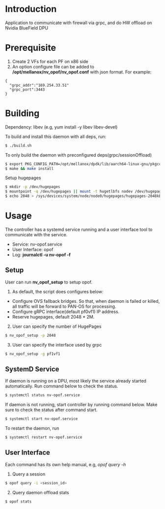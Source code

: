 # Introduction

Application to communicate with firewall via grpc, and do HW offload on Nvidia
BlueField DPU

# Prerequisite

1. Create 2 VFs for each PF on x86 side
2. An option configure file can be added to __/opt/mellanox/nv_opof/nv_opof.conf__
with json format. For example:

```
{
  "grpc_addr":"169.254.33.51"
  "grpc_port":3443
}
```

# Building

Dependency:
    libev (e.g, yum install -y libev libev-devel)

To build and install this daemon with all deps, run:
```sh
$ ./build.sh
```

To only build the daemon with preconfigured deps(grpc/sessionOffload)
```sh
$ export PKG_CONFIG_PATH=/opt/mellanox/dpdk/lib/aarch64-linux-gnu/pkgconfig/
$ make && make install
```
Setup hugepages
```sh
$ mkdir -p /dev/hugepages
$ mountpoint -q /dev/hugepages || mount -t hugetlbfs nodev /dev/hugepages
$ echo 2048 > /sys/devices/system/node/node0/hugepages/hugepages-2048kB/nr_hugepages
```

# Usage
The controller has a systemd service running and a user interface tool to
communicate with the service.

* Service: nv-opof.service
* User Interface: opof
* Log: __journalctl -u nv-opof -f__

## Setup

User can run __nv_opof_setup__ to setup opof.

1. As default, the script does configures below:
* Configure OVS fallback bridges. So that, when daemon is failed or killed,
  all traffic will be forward to PAN-OS for processing.
* Configure gRPC interface(default pf0vf1) IP address.
* Reserve hugepages, default 2048 * 2M.

2. User can specify the number of HugePages
```sh
$ nv_opof_setup -p 2048
```
3. User can specify the interface used by grpc
```sh
$ nv_opof_setup -g pf1vf1
```

## SystemD Service

If daemon is running on a DPU, most likely the service already started
automatically. Run command below to check the status.

```sh
$ systemctl status nv-opof.service
```

If daemon is not running, start controller by running command below.
Make sure to check the status after command start.

```sh
$ systemctl start nv-opof.service
```

To restart the daemon, run

```sh
$ systemctl restart nv-opof.service
```
## User Interface

Each command has its own help manual, e.g, _opof query -h_

1. Query a session

```sh
$ opof query -i <session_id>
```

2. Query daemon offload stats

```sh
$ opof stats
```
